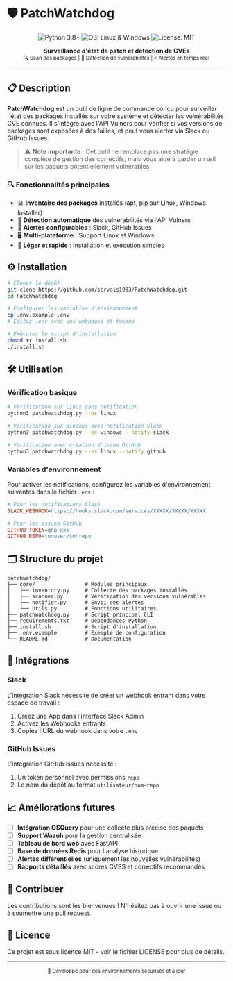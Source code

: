 # 🛡 PatchWatchdog

<p align="center">
  <img src="https://img.shields.io/badge/Python-3.8+-blue.svg?style=for-the-badge&logo=python&logoColor=white" alt="Python 3.8+"/>
  <img src="https://img.shields.io/badge/OS-Linux%20%7C%20Windows-green.svg?style=for-the-badge&logo=linux&logoColor=white" alt="OS: Linux & Windows"/>
  <img src="https://img.shields.io/badge/License-MIT-green.svg?style=for-the-badge" alt="License: MIT"/>
</p>

<p align="center">
  <b>Surveillance d'état de patch et détection de CVEs</b><br>
  <sub>🔍 Scan des packages | 🔔 Détection de vulnérabilités | ⚡ Alertes en temps réel</sub>
</p>

---

## 📋 Description

**PatchWatchdog** est un outil de ligne de commande conçu pour surveiller l'état des packages installés sur votre système et détecter les vulnérabilités CVE connues. Il s'intègre avec l'API Vulners pour vérifier si vos versions de packages sont exposées à des failles, et peut vous alerter via Slack ou GitHub Issues.

> ⚠️ **Note importante** : Cet outil ne remplace pas une stratégie complète de gestion des correctifs, mais vous aide à garder un œil sur les paquets potentiellement vulnérables.

### 🔍 Fonctionnalités principales

- 📊 **Inventaire des packages** installés (apt, pip sur Linux, Windows Installer)
- 🔬 **Détection automatique** des vulnérabilités via l'API Vulners
- 🔔 **Alertes configurables** : Slack, GitHub Issues
- 🖥️ **Multi-plateforme** : Support Linux et Windows
- 🧰 **Léger et rapide** : Installation et exécution simples

## ⚙️ Installation

```bash
# Cloner le dépôt
git clone https://github.com/servais1983/PatchWatchdog.git
cd PatchWatchdog

# Configurer les variables d'environnement
cp .env.example .env
# Éditez .env avec vos webhooks et tokens

# Exécuter le script d'installation
chmod +x install.sh
./install.sh
```

## 🛠️ Utilisation

### Vérification basique

```bash
# Vérification sur Linux sans notification
python3 patchwatchdog.py --os linux

# Vérification sur Windows avec notification Slack
python3 patchwatchdog.py --os windows --notify slack

# Vérification avec création d'issue GitHub
python3 patchwatchdog.py --os linux --notify github
```

### Variables d'environnement

Pour activer les notifications, configurez les variables d'environnement suivantes dans le fichier `.env` :

```ini
# Pour les notifications Slack
SLACK_WEBHOOK=https://hooks.slack.com/services/XXXXX/XXXXX/XXXXX

# Pour les issues GitHub
GITHUB_TOKEN=ghp_xxx
GITHUB_REPO=tonuser/tonrepo
```

## 🗂️ Structure du projet

```
patchwatchdog/
├── core/                # Modules principaux
│   ├── inventory.py     # Collecte des packages installés
│   ├── scanner.py       # Vérification des versions vulnérables
│   ├── notifier.py      # Envoi des alertes
│   └── utils.py         # Fonctions utilitaires
├── patchwatchdog.py     # Script principal CLI
├── requirements.txt     # Dépendances Python
├── install.sh           # Script d'installation
├── .env.example         # Exemple de configuration
└── README.md            # Documentation
```

## 🔐 Intégrations

### Slack

L'intégration Slack nécessite de créer un webhook entrant dans votre espace de travail :
1. Créez une App dans l'interface Slack Admin
2. Activez les Webhooks entrants
3. Copiez l'URL du webhook dans votre `.env`

### GitHub Issues

L'intégration GitHub Issues nécessite :
1. Un token personnel avec permissions `repo`
2. Le nom du dépôt au format `utilisateur/nom-repo`

## 📈 Améliorations futures

- [ ] **Intégration OSQuery** pour une collecte plus précise des paquets
- [ ] **Support Wazuh** pour la gestion centralisée
- [ ] **Tableau de bord web** avec FastAPI
- [ ] **Base de données Redis** pour l'analyse historique
- [ ] **Alertes différentielles** (uniquement les nouvelles vulnérabilités)
- [ ] **Rapports détaillés** avec scores CVSS et correctifs recommandés

## 🤝 Contribuer

Les contributions sont les bienvenues ! N'hésitez pas à ouvrir une issue ou à soumettre une pull request.

## 📄 Licence

Ce projet est sous licence MIT - voir le fichier LICENSE pour plus de détails.

---

<p align="center">
  <sub>🔐 Développé pour des environnements sécurisés et à jour</sub>
</p>
